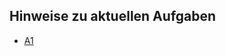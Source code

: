 ## Hinweise zu aktuellen Aufgaben

- [A1](https://nbviewer.org/github/ktheu/AlgorithmenAG/blob/master/wenigerKrumm/wenigerKrumm.ipynb)
